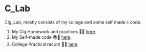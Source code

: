 # C_Lab
Clg_Lab, mostly consists of my college and some self made c code.

1. My Clg Homework and practices 👨‍💻 [here](College_hw/README.md).
1. My Self-made code 📚💽 [here](self-code/README.md).
1. College Practical record 📒📑 [here](1_sem_labs)
